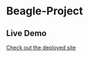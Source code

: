 # Beagle-Project
## Live Demo
[Check out the deployed site]([https://yourusername.github.io/your-repository/](https://rishitgoyal06.github.io/Beagle-Project/))
